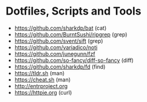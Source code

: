 # Dotfiles, Scripts and Tools

* https://github.com/sharkdp/bat (cat)
* https://github.com/BurntSushi/ripgrep (grep)
* https://github.com/svent/sift (grep)
* https://github.com/variadico/noti
* https://github.com/junegunn/fzf
* https://github.com/so-fancy/diff-so-fancy (diff)
* https://github.com/sharkdp/fd (find)
* https://tldr.sh (man)
* https://cheat.sh (man)
* http://entrproject.org
* https://httpie.org (curl)
